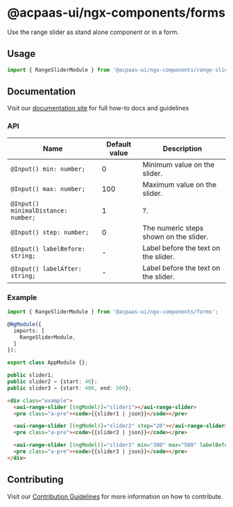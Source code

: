 # @acpaas-ui/ngx-components/forms

Use the range slider as stand alone component or in a form.

## Usage

```typescript
import { RangeSliderModule } from '@acpaas-ui/ngx-components/range-slider'`;
```

## Documentation

Visit our [documentation site](https://acpaas-ui.digipolis.be/) for full how-to docs and guidelines

### API

| Name         | Default value | Description |
| -----------  | ------ | -------------------------- |
| `@Input() min: number;` | 0 | Minimum value on the slider. |
| `@Input() max: number;` | 100 | Maximum value on the slider. |
| `@Input() minimalDistance: number;` | 1 | ?. |
| `@Input() step: number;` | 0 | The numeric steps shown on the slider. |
| `@Input() labelBefore: string;` | - | Label before the text on the slider. |
| `@Input() labelAfter: string;` | - | Label before the text on the slider. |

### Example

```typescript
import { RangeSliderModule } from '@acpaas-ui/ngx-components/forms';

@NgModule({
  imports: [
    RangeSliderModule,
  ]
});

export class AppModule {};
```

```typescript
public slider1;
public slider2 = {start: 40};
public slider3 = {start: 400, end: 500};
```

```html
<div class="example">
  <aui-range-slider [(ngModel)]="slider1"></aui-range-slider>
  <pre class="a-pre"><code>{{slider1 | json}}</code></pre>

  <aui-range-slider [(ngModel)]="slider2" step="20"></aui-range-slider>
  <pre class="a-pre"><code>{{slider2 | json}}</code></pre>

  <aui-range-slider [(ngModel)]="slider3" min="300" max="500" labelBefore="€"></aui-range-slider>
  <pre class="a-pre"><code>{{slider3 | json}}</code></pre>
</div>
```

## Contributing

Visit our [Contribution Guidelines](../../../../../CONTRIBUTING.md) for more information on how to contribute.
